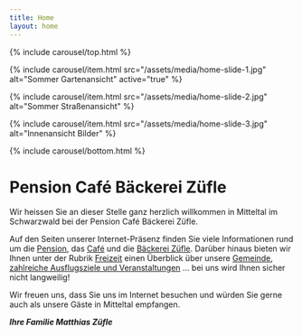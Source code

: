 ```yaml
---
title: Home
layout: home
---
```


{% include carousel/top.html %}

{% include carousel/item.html
    src="/assets/media/home-slide-1.jpg"
    alt="Sommer Gartenansicht"
    active="true"
%}

{% include carousel/item.html
    src="/assets/media/home-slide-2.jpg"
    alt="Sommer Straßenansicht"
%}

{% include carousel/item.html
    src="/assets/media/home-slide-3.jpg"
    alt="Innenansicht Bilder"
%}

{% include carousel/bottom.html %}

# Pension Café Bäckerei Züfle

Wir heissen Sie an dieser Stelle ganz herzlich
willkommen in Mitteltal im Schwarzwald bei der Pension Café Bäckerei Züfle.

Auf den Seiten unserer Internet-Präsenz finden Sie viele Informationen rund um die [Pension](pension), das [Café](cafe) und die [Bäckerei Züfle](baeckerei). Darüber hinaus bieten wir Ihnen unter der Rubrik [Freizeit](freizeit) einen Überblick über unsere [Gemeinde](freizeit/mitteltal), [zahlreiche Ausflugsziele und Veranstaltungen](freizeit/ausflugsziele) ... bei uns wird Ihnen sicher nicht langweilig!

Wir freuen uns, dass Sie uns im Internet besuchen und würden Sie gerne auch als unsere Gäste in Mitteltal empfangen.

**_Ihre Familie Matthias Züfle_**
